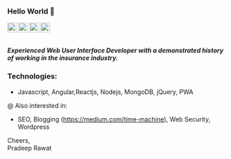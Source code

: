 ### Hello World 👋

<!--
**pradeepsr029/pradeepsr029** is a ✨ _special_ ✨ repository because its `README.md` (this file) appears on your GitHub profile.

Here are some ideas to get you started:

- 🔭 I’m currently working on ...
- 🌱 I’m currently learning ...
- 👯 I’m looking to collaborate on ...
- 🤔 I’m looking for help with ...
- 💬 Ask me about ...
- 📫 How to reach me: ...
- 😄 Pronouns: ...
- ⚡ Fun fact: ...
-->
<a href="https://linkedin.com/in/pradeepsr029">
  <img align="left" alt="Pradeep Singh Rawat - LinkedIn" width="22px" src="https://cdn.jsdelivr.net/npm/simple-icons@v3/icons/linkedin.svg"/>
</a>
<a href="https://instagram.com/pradeepsr029">
  <img align="left" alt="Pradeep Singh Rawat - Instagram" width="22px" src="https://cdn.jsdelivr.net/npm/simple-icons@v3/icons/instagram.svg"/>
</a>
<a href="https://twitter.com/pradeepsr029">
  <img align="left" alt="Pradeep Singh Rawat - Twitter" width="22px" src="https://cdn.jsdelivr.net/npm/simple-icons@v3/icons/twitter.svg"/>
</a>
<a href="https://facebook.com/pradeepsr029">
  <img align="left" alt="Pradeep Singh Rawat - Facebook" width="22px" src="https://cdn.jsdelivr.net/npm/simple-icons@v3/icons/facebook.svg"/>
</a>
<br />
<br />

##### Experienced Web User Interface Developer with a demonstrated history of working in the insurance industry.

### Technologies:
- Javascript, Angular,Reactjs, Nodejs, MongoDB, jQuery, PWA

@ Also interested in:
- SEO, Blogging (https://medium.com/time-machine), Web Security, Wordpress


Cheers,  
Pradeep Rawat
